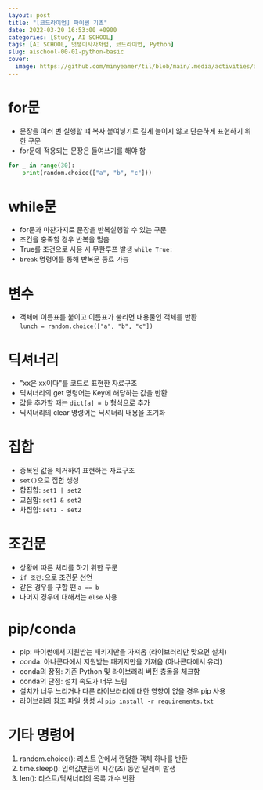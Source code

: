 ```yaml
---
layout: post
title: "[코드라이언] 파이썬 기초"
date: 2022-03-20 16:53:00 +0900
categories: [Study, AI SCHOOL]
tags: [AI SCHOOL, 멋쟁이사자처럼, 코드라이언, Python]
slug: aischool-00-01-python-basic
cover:
  image: https://github.com/minyeamer/til/blob/main/.media/activities/ai-school/cover.png?raw=true
---
```


# for문
- 문장을 여러 번 실행할 떄 복사 붙여넣기로 길게 늘이지 않고 단순하게 표현하기 위한 구문
- for문에 적용되는 문장은 들여쓰기를 해야 함

```python
for _ in range(30):
    print(random.choice(["a", "b", "c"]))
```

# while문
- for문과 마찬가지로 문장을 반복실행할 수 있는 구문
- 조건을 충족할 경우 반복을 멈춤
- True를 조건으로 사용 시 무한루프 발생 `while True:`
- `break` 명령어를 통해 반복문 종료 가능

# 변수
- 객체에 이름표를 붙이고 이름표가 불리면 내용물인 객체를 반환   
`lunch = random.choice(["a", "b", "c"])`

# 딕셔너리
- "xx은 xx이다"를 코드로 표현한 자료구조
- 딕셔너리의 get 명령어는 Key에 해당하는 값을 반환
- 값을 추가할 때는 `dict[a] = b` 형식으로 추가
- 딕셔너리의 clear 명령어는 딕셔너리 내용을 초기화

# 집합
- 중복된 값을 제거하여 표현하는 자료구조
- `set()`으로 집합 생성
- 합집합: `set1 | set2`
- 교집합: `set1 & set2`
- 차집합: `set1 - set2`

# 조건문
- 상황에 따른 처리를 하기 위한 구문
- `if 조건:`으로 조건문 선언
- 같은 경우를 구할 땐 `a == b`
- 나머지 경우에 대해서는 `else` 사용

# pip/conda
- pip: 파이썬에서 지원받는 패키지만을 가져옴 (라이브러리만 맞으면 설치)
- conda: 아나콘다에서 지원받는 패키지만을 가져옴 (아나콘다에서 유리)
- conda의 장점: 기존 Python 및 라이브러리 버전 충돌을 체크함
- conda의 단점: 설치 속도가 너무 느림
- 설치가 너무 느리거나 다른 라이브러리에 대한 영향이 없을 경우 pip 사용
- 라이브러리 참조 파일 생성 시 `pip install -r requirements.txt`

# 기타 명령어
1. random.choice(): 리스트 안에서 랜덤한 객체 하나를 반환
2. time.sleep(): 입력값만큼의 시간(초) 동안 딜레이 발생
3. len(): 리스트/딕셔너리의 목록 개수 반환